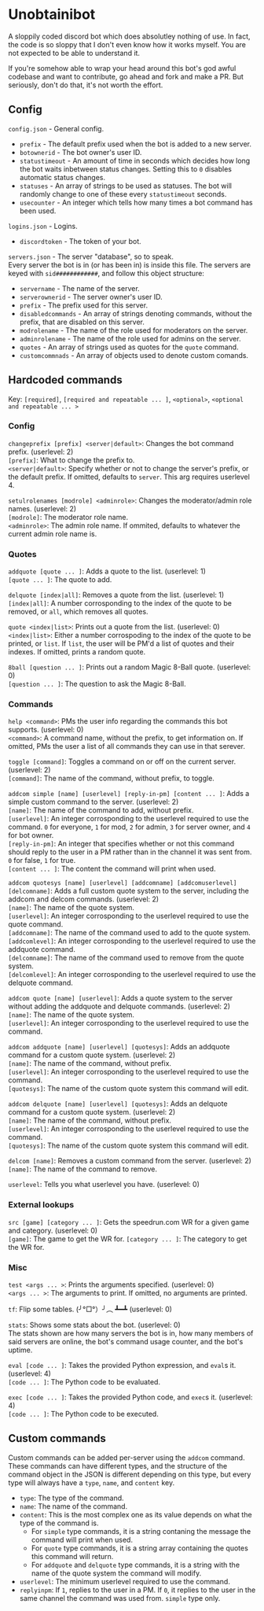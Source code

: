 # Unobtainibot
A sloppily coded discord bot which does absolutley nothing of use. In fact, the code is so sloppy that
I don't even know how it works myself. You are not expected to be able to understand it.

If you're somehow able to wrap your head around this bot's god awful codebase and want to contribute,
go ahead and fork and make a PR. But seriously, don't do that, it's not worth the effort.

## Config
`config.json` - General config.

- `prefix` - The default prefix used when the bot is added to a
new server.  
- `botownerid` - The bot owner's user ID.  
- `statustimeout` - An amount of time in seconds which decides
how long the bot waits inbetween status changes. Setting this
to `0` disables automatic status changes.
- `statuses` - An array of strings to be used as statuses. The bot
will randomly change to one of these every `statustimeout` seconds.
- `usecounter` - An integer which tells how many times a bot command has been used.

`logins.json` - Logins.

- `discordtoken` - The token of your bot.

`servers.json` - The server "database", so to speak.  
Every server the bot is in (or has been in) is inside this file.
The servers are keyed with `sid############`, and follow this object
structure:

- `servername` - The name of the server.  
- `serverownerid` - The server owner's user ID.  
- `prefix` - The prefix used for this server.  
- `disabledcommands` - An array of strings denoting commands, without
the prefix, that are disabled on this server.  
- `modrolename` - The name of the role used for moderators on the
server.  
- `adminrolename` - The name of the role used for admins on the server.  
- `quotes` - An array of strings used as quotes for the `quote` command.  
- `customcommnads` - An array of objects used to denote custom comands.

## Hardcoded commands
Key: `[required]`, `[required and repeatable ... ]`, `<optional>`, `<optional and repeatable ... >`

### Config
`changeprefix [prefix] <server|default>`: Changes the bot command prefix. (userlevel: 2)  
`[prefix]`: What to change the prefix to.  
`<server|default>`: Specify whether or not to change the server's prefix, or the default prefix.
If omitted, defaults to `server`. This arg requires userlevel 4.

`setulrolenames [modrole] <adminrole>`: Changes the moderator/admin role names. (userlevel: 2)  
`[modrole]`: The moderator role name.  
`<adminrole>`: The admin role name. If ommited, defaults to whatever the current admin role name is.

### Quotes

`addquote [quote ... ]`: Adds a quote to the list. (userlevel: 1)  
`[quote ... ]`: The quote to add.

`delquote [index|all]`: Removes a quote from the list. (userlevel: 1)  
`[index|all]`: A number corrosponding to the index of the quote to be removed, or `all`,
which removes all quotes.

`quote <index|list>`: Prints out a quote from the list. (userlevel: 0)  
`<index|list>`: Either a number corrospoding to the index of the  quote to be printed, or `list`.
If `list`, the user will be PM'd a list of quotes and their indexes. If omitted, prints a random quote.

`8ball [question ... ]`: Prints out a random Magic 8-Ball quote. (userlevel: 0)  
`[question ... ]`: The question to ask the Magic 8-Ball.

### Commands

`help <command>`: PMs the user info regarding the commands this bot supports. (userlevel: 0)  
`<command>`: A command name, without the prefix, to get information on. If omitted, PMs the user
a list of all commands they can use in that serever.

`toggle [command]`: Toggles a command on or off on the current server. (userlevel: 2)  
`[command]`: The name of the command, without prefix, to toggle.

`addcom simple [name] [userlevel] [reply-in-pm] [content ... ]`: Adds a simple custom command to the server.
(userlevel: 2)  
`[name]`: The name of the command to add, without prefix.  
`[userlevel]`: An integer corrosponding to the userlevel required to use the command.
`0` for everyone, `1` for mod, `2` for admin, `3` for server owner, and `4` for bot owner.  
`[reply-in-pm]`: An integer that specifies whether or not this command should reply to the user in
a PM rather than in the channel it was sent from. `0` for false, `1` for true.  
`[content ... ]`: The content the command will print when used.

`addcom quotesys [name] [userlevel] [addcomname] [addcomuserlevel] [delcomname]`:
Adds a full custom quote system to the server, including the addcom and delcom commands. (userlevel: 2)  
`[name]`: The name of the quote system.  
`[userlevel]`:  An integer corrosponding to the userlevel required to use the quote command.  
`[addcomname]`: The name of the command used to add to the quote system.  
`[addcomlevel]`:  An integer corrosponding to the userlevel required to use the addquote command.  
`[delcomname]`: The name of the command used to remove from the quote system.  
`[delcomlevel]`:  An integer corrosponding to the userlevel required to use the delquote command.  

`addcom quote [name] [userlevel]`: Adds a quote system to the server without adding the addquote
and delquote commands. (userlevel: 2)  
`[name]`: The name of the quote system.  
`[userlevel]`:  An integer corrosponding to the userlevel required to use the command.

`addcom addquote [name] [userlevel] [quotesys]`: Adds an addquote command for a custom quote system.
(userlevel: 2)  
`[name]`: The name of the command, without prefix.  
`[userlevel]`:  An integer corrosponding to the userlevel required to use the command.  
`[quotesys]`: The name of the custom quote system this command will edit.

`addcom delquote [name] [userlevel] [quotesys]`: Adds an delquote command for a custom quote system.
(userlevel: 2)  
`[name]`: The name of the command, without prefix.  
`[userlevel]`:  An integer corrosponding to the userlevel required to use the command.  
`[quotesys]`: The name of the custom quote system this command will edit.

`delcom [name]`: Removes a custom command from the server. (userlevel: 2)  
`[name]`: The name of the command to remove.

`userlevel`: Tells you what userlevel you have. (userlevel: 0)

### External lookups

`src [game] [category ... ]`: Gets the speedrun.com WR for a given game and category. (userlevel: 0)  
`[game]`: The game to get the WR for.
`[category ... ]`: The category to get the WR for.

### Misc

`test <args ... >`: Prints the arguments specified. (userlevel: 0)  
`<args ... >`: The arguments to print. If omitted, no arguments are printed.

`tf`: Flip some tables. (╯°□°）╯︵ ┻━┻ (userlevel: 0)

`stats`: Shows some stats about the bot. (userlevel: 0)  
The stats shown are how many servers the bot is in, how many members of said servers
are online, the bot's command usage counter, and the bot's uptime.

`eval [code ... ]`: Takes the provided Python expression, and `eval`s it. (userlevel: 4)  
`[code ... ]`: The Python code to be evaluated.

`exec [code ... ]`: Takes the provided Python code, and `exec`s it. (userlevel: 4)  
`[code ... ]`: The Python code to be executed.

## Custom commands
Custom commands can be added per-server using the `addcom` command. These commands can have different
types, and the structure of the command object in the JSON is different depending on this type, but
every type will always have a `type`, `name`, and `content` key.

- `type`: The type of the command.
- `name`: The name of the command.
- `content`: This is the most complex one as its value depends on what the type of the command is.  
    - For `simple` type commands, it is a string contaning the message the command will print when used.  
    - For `quote` type commands, it is a string array containing the quotes this command will return.  
    - For `addquote` and `delquote` type commands, it is a string with the name of the quote system the command
      will modify.
- `userlevel`: The minimum userlevel required to use the command.
- `replyinpm`: If `1`, replies to the user in a PM. If `0`, it replies to the user in the same channel
the command was used from. `simple` type only.
